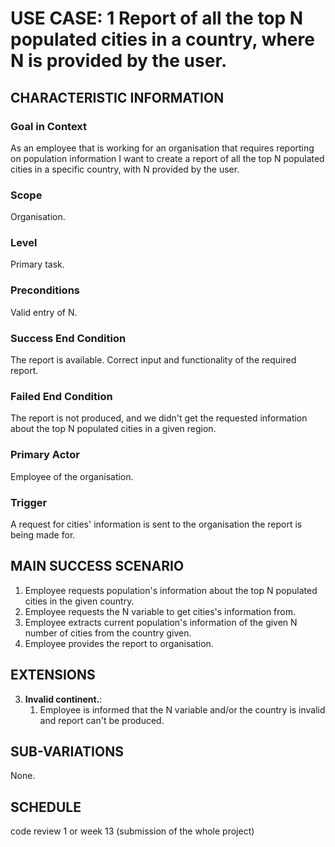 # USE CASE: 1 Report of all the top N populated cities in a country, where N is provided by the user.

## CHARACTERISTIC INFORMATION

### Goal in Context

As an employee that is working for an organisation that requires reporting on population information I want to create a report of all the top N populated cities in a specific country, with N provided by the user.

### Scope

Organisation.

### Level

Primary task.

### Preconditions

Valid entry of N.

### Success End Condition

The report is available. Correct input and functionality of the required report.

### Failed End Condition

The report is not produced, and we didn't get the requested information about the top N populated cities in a given region.

### Primary Actor

Employee of the organisation.

### Trigger

A request for cities' information is sent to the organisation the report is being made for.

## MAIN SUCCESS SCENARIO

1. Employee requests population's information about the top N populated cities in the given country.
2. Employee requests the N variable to get cities's information from.
3. Employee extracts current population's information of the given N number of cities from the country given.
4. Employee provides the report to organisation.

## EXTENSIONS

3. **Invalid continent.**:
    1. Employee is informed that the N variable and/or the country is invalid and report can't be produced.

## SUB-VARIATIONS

None.

## SCHEDULE

code review 1 or week 13 (submission of the whole project)